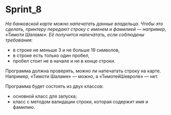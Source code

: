 # Sprint_8

_На банковской карте можно напечатать данные владельца. 
Чтобы это сделать, принтеру передают строку с именем и фамилией — 
например, «Тимоти Шаламе». Её получится напечатать, если соблюдены
требования:_
* в строке не меньше 3 и не больше 19 символов,
* в строке есть только один пробел,
* пробел стоит не в начале и не в конце строки.

Программа должна проверять, можно ли напечатать строку на карте. 
Например, «Тимоти Шаламе» — можно, а «ТимотейШевроле» — нет.

Программа будет состоять из двух классов:

* основной класс для запуска;
* класс с методом валидации строки, которая содержит имя и фамилию.
